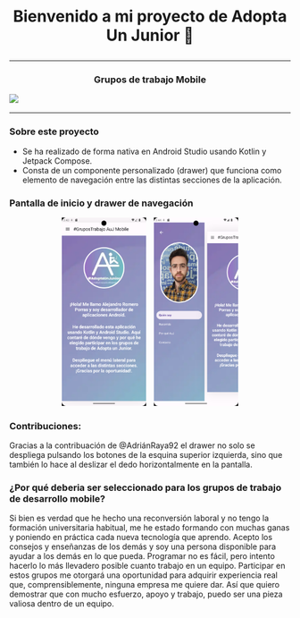  # <p align="center">**Bienvenido a mi proyecto de Adopta Un Junior** :wave:</p> 

***
### <p align="center">Grupos de trabajo Mobile </p> 
![](https://media.licdn.com/dms/image/v2/D4E3DAQFAHj_XoUNX6A/image-scale_191_1128/image-scale_191_1128/0/1695143054231/adoptaunjunior_cover?e=2147483647&v=beta&t=tSp0lCXIEWvR4S_vWbpPh3fHY7BjKQS8WF3VpWeARjA)

***
### Sobre este proyecto

- Se ha realizado de forma nativa en Android Studio usando Kotlin y Jetpack Compose.
- Consta de un componente personalizado (drawer) que funciona como elemento de navegación entre las distintas secciones de la aplicación.

### Pantalla de inicio y drawer de navegación
<p align="center">
<img src="images/Screen1.png" alt="Pantalla de inicio" width="30%" style="margin-right:10px;">
<img src="images/drawer.png" alt="Drawer de navegación" width="30%">
</p>

### Contribuciones:
Gracias a la contribuación de @AdriánRaya92 el drawer no solo se despliega pulsando los botones de la esquina superior izquierda, sino que también lo hace al deslizar el dedo horizontalmente en la pantalla.

### ¿Por qué deberia ser seleccionado para los grupos de trabajo de desarrollo mobile?

Si bien es verdad que he hecho una reconversión laboral y no tengo la formación universitaria habitual, me he estado formando con muchas ganas y poniendo en práctica cada nueva tecnología que aprendo. Acepto los consejos y enseñanzas de los demás y soy una persona disponible para ayudar a los demás en lo que pueda. Programar no es fácil, pero intento hacerlo lo más llevadero posible cuanto trabajo en un equipo. Participar en estos grupos me otorgará una oportunidad para adquirir experiencia real que, comprensiblemente, ninguna empresa me quiere dar. Así que quiero demostrar que con mucho esfuerzo, apoyo y trabajo, puedo ser una pieza valiosa dentro de un equipo.



